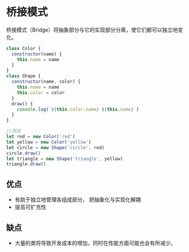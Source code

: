# 桥接模式

桥接模式（Bridge）将抽象部分与它的实现部分分离，使它们都可以独立地变化。

```javascript
class Color {
  constructor(name) {
    this.name = name
  }
}
class Shape {
  constructor(name, color) {
    this.name = name
    this.color = color
  }
  draw() {
    console.log(`${this.color.name} ${this.name}`)
  }
}

//测试
let red = new Color('red')
let yellow = new Color('yellow')
let circle = new Shape('circle', red)
circle.draw()
let triangle = new Shape('triangle', yellow)
triangle.draw()
```

## 优点

- 有助于独立地管理各组成部分， 把抽象化与实现化解耦
- 提高可扩充性

## 缺点

- 大量的类将导致开发成本的增加，同时在性能方面可能也会有所减少。
